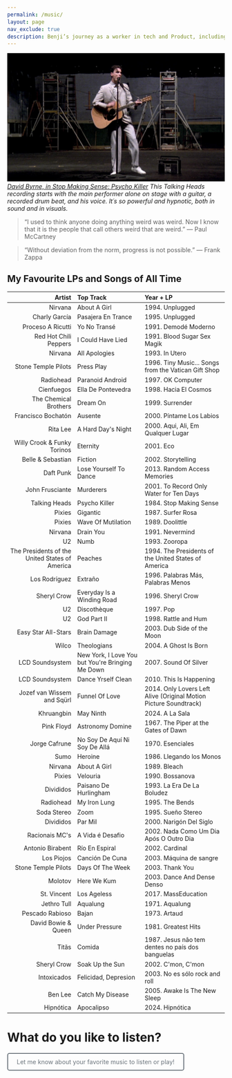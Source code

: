 ```yaml
---
permalink: /music/
layout: page
nav_exclude: true
description: Benji’s journey as a worker in tech and Product, including career goals, interests, networking, small blogging, playing bass and music with his band Sinapsys, and book recommendations. Includes Benji’s profile as a Sociologist, Anthropologist, Ethnographer, urban researcher, and general interest in UX, data, culture and strategy. Also likes NSA, for Never Search Alone method, book and community, as well as now pages. This site is all about sharing my interests and connecting with others. I´m into tech, product, user experience, wellness, social impact and media publishing, music and books. I´m also interested in crypto, urbanism, ethnography, art, and vermicomposting. What are you into?
---
```


<!-- Google tag (gtag.js) -->
<script async src="https://www.googletagmanager.com/gtag/js?id=G-7Z9R6XC60Z"></script>
<script>
  window.dataLayer = window.dataLayer || [];
  function gtag(){dataLayer.push(arguments);}
  gtag('js', new Date());

  gtag('config', 'G-7Z9R6XC60Z');
</script>

[![David Byrne, in Stop Making Sense: Psycho Killer](/assets/images/DavidByrne.png)](https://youtu.be/wke3tdWrd3k?t=15)
*[David Byrne, in Stop Making Sense: Psycho Killer](https://youtu.be/wke3tdWrd3k?t=15) This Talking Heads recording starts with the main performer alone on stage with a guitar, a recorded drum beat, and his voice. It´s so powerful and hypnotic, both in sound and in visuals.*

> “I used to think anyone doing anything weird was weird. Now I know that it is the people that call others weird that are weird.”
> ― Paul McCartney

<!--
“I used to think anyone doing anything weird was weird. Now I know that it is the people that call others weird that are weird.”
― Paul McCartney

“We are the music makers, and we are the dreamers of dreams.”
― Arthur William Edgar O'Shaughnessy, Poems of Arthur O'Shaughnessy
-->

> “Without deviation from the norm, progress is not possible.” ― Frank Zappa

<!--
> <div style="text-align: right;">
> 
“Without deviation from the norm, progress is not possible.”
<br/>
> 
― Frank Zappa
> </div>

> <div style="text-align: right;">
> 
"Never lose the groove in order to find a note." 
<br/>
> 
— Victor Wooten   
> </div>

> <div style="text-align: right;">
> 
"Creativity is Not a Scarce Commodity."
<br/>
> 
— Howard Becker
> </div>
https://howardsbecker.com/articles/creativity.html 
-->


## My Favourite LPs and Songs of All Time

<!--
| Year | LP | Band | Hot Track | LP Personal Relevance |
| :--- | :-: | :-: | :-------: | --------------------: |
| 1994 | Unplugged | Nirvana | About A Girl | 1. Essential |
| 1995 | Unplugged | Charly García | Pasajera En Trance | 1. Essential |
| 1991 | Demodé Moderno | Proceso A Ricutti | Yo No Transé | 2. Very High |
| 1991 | Blood Sugar Sex Magik | Red Hot Chili Peppers | I Could Have Lied | 2. Very High |
| 1993 | In Utero | Nirvana | All Apologies | 2. Very High |
| 1996 | Tiny Music... Songs from the Vatican Gift Shop | Stone Temple Pilots | Press Play | 2. Very High |
| 1997 | OK Computer  | Radiohead | Paranoid Android | 2. Very High |
| 1998 | Hacia El Cosmos | Cienfuegos | Ella De Pontevedra | 2. Very High |
| 1999 | Surrender | The Chemical Brothers | Dream On | 2. Very High |
| 2000 | Píntame Los Labios | Francisco Bochatón | Ausente | 2. Very High |
| 2000 | Aqui,  Ali,  Em Qualquer Lugar | Rita Lee | A Hard Day's Night | 2. Very High |
| 2001 | Eco | Willy Crook & Funky Torinos | Eternity | 2. Very High |
| 2002 | Storytelling | Belle & Sebastian | Fiction | 2. Very High |
| 2013 | Random Access Memories | Daft Punk | Lose Yourself To Dance | 2. Very High |
| 2001 | To Record Only Water for Ten Days  | John Frusciante | Murderers | 2. Very High |
| 1984 | Stop Making Sense | Talking Heads | Psycho Killer | 3. High |
| 1987 | Surfer Rosa | Pixies | Gigantic | 3. High |
| 1989 | Doolittle | Pixies | Wave Of Mutilation | 3. High |
| 1991 | Nevermind | Nirvana | Drain You | 3. High |
| 1993 | Zooropa | U2 | Numb | 3. High |
| 1994 | The Presidents of the United States of America | The Presidents of the United States of America | Peaches | 3. High |
| 1996 | Palabras Más, Palabras Menos | Los Rodríguez | Extraño | 3. High |
| 1996 | Sheryl Crow | Sheryl Crow | Everyday Is a Winding Road | 3. High |
| 1997 | Pop | U2 | Discothèque | 3. High |
| 1998 | Rattle and Hum | U2 | God Part II | 3. High |
| 2003 | Dub Side of the Moon | Easy Star All-Stars | Brain Damage | 3. High |
| 2004 | A Ghost Is Born | Wilco | Theologians | 3. High |
| 2007 | Sound Of Silver | LCD Soundsystem | New York,  I Love You but You're Bringing Me Down | 3. High |
| 2010 | This Is Happening | LCD Soundsystem | Dance Yrself Clean | 3. High |
| 2014 | Only Lovers Left Alive (Original Motion Picture Soundtrack) | Jozef van Wissem and Sqürl | Funnel Of Love | 3. High |
| 2024 | A La Sala | Khruangbin | May Ninth | 3. High |
| 1967 | The Piper at the Gates of Dawn | Pink Floyd | Astronomy Domine | 4. Medium |
| 1970 | Esenciales | Jorge Cafrune | No Soy De Aquí Ni Soy De Allá | 4. Medium |
| 1986 | Llegando los Monos | Sumo | Heroine | 4. Medium |
| 1989 | Bleach | Nirvana | About A Girl | 4. Medium |
| 1990 | Bossanova | Pixies | Velouria | 4. Medium |
| 1993 | La Era De La Boludez | Divididos | Paisano De Hurlingham | 4. Medium |
| 1995 | The Bends  | Radiohead | My Iron Lung | 4. Medium |
| 1995 | Sueño Stereo | Soda Stereo | Zoom | 4. Medium |
| 2000 | Narigón Del Siglo | Divididos | Par Mil | 4. Medium |
| 2002 | Nada Como Um Dia Após O Outro Dia | Racionais MC's | A Vida é Desafio | 4. Medium |
| 2002 | Cardinal | Antonio Birabent | Río En Espiral | 4. Medium |
| 2003 | Máquina de sangre  | Los Piojos | Canción De Cuna | 4. Medium |
| 2003 | Thank You | Stone Temple Pilots | Days Of The Week | 4. Medium |
| 2003 | Dance And Dense Denso | Molotov | Here We Kum | 4. Medium |
| 2017 | MassEducation | St. Vincent | Los Ageless | 4. Medium |
| 1971 | Aqualung | Jethro Tull | Aqualung | 4. Medium |
| 1973 | Artaud | Pescado Rabioso | Bajan | 5. Needs more listening |
| 1981 | Greatest Hits | David Bowie & Queen | Under Pressure | 5. Needs more listening |
| 1987 | Jesus não tem dentes no país dos banguelas | Titãs | Comida | 5. Needs more listening |
| 2002 | C'mon,  C'mon | Sheryl Crow | Soak Up the Sun | 5. Needs more listening |
| 2003 | No es sólo rock and roll | Intoxicados | Felicidad,  Depresion | 5. Needs more listening |
| 2005 | Awake Is The New Sleep | Ben Lee | Catch My Disease | 5. Needs more listening |
| 2024 | Hipnótica | Hipnótica | Apocalipso | 5. Needs more listening |
-->



| Artist | Top Track | Year + LP  | 
| -----: | :-------- | :--------- | 
| Nirvana | About A Girl |1994. Unplugged | 
| Charly García | Pasajera En Trance |1995. Unplugged | 
| Proceso A Ricutti | Yo No Transé |1991. Demodé Moderno | 
| Red Hot Chili Peppers | I Could Have Lied |1991. Blood Sugar Sex Magik | 
| Nirvana | All Apologies |1993. In Utero | 
| Stone Temple Pilots | Press Play |1996. Tiny Music... Songs from the Vatican Gift Shop | 
| Radiohead | Paranoid Android |1997. OK Computer  | 
| Cienfuegos | Ella De Pontevedra |1998. Hacia El Cosmos | 
| The Chemical Brothers | Dream On |1999. Surrender | 
| Francisco Bochatón | Ausente |2000. Píntame Los Labios | 
| Rita Lee | A Hard Day's Night |2000. Aqui,  Ali,  Em Qualquer Lugar | 
| Willy Crook & Funky Torinos | Eternity |2001. Eco | 
| Belle & Sebastian | Fiction |2002. Storytelling | 
| Daft Punk | Lose Yourself To Dance |2013. Random Access Memories | 
| John Frusciante | Murderers |2001. To Record Only Water for Ten Days  | 
| Talking Heads | Psycho Killer |1984. Stop Making Sense | 
| Pixies | Gigantic |1987. Surfer Rosa | 
| Pixies | Wave Of Mutilation |1989. Doolittle | 
| Nirvana | Drain You |1991. Nevermind | 
| U2 | Numb |1993. Zooropa | 
| The Presidents of the United States of America | Peaches |1994. The Presidents of the United States of America | 
| Los Rodríguez | Extraño |1996. Palabras Más, Palabras Menos | 
| Sheryl Crow | Everyday Is a Winding Road |1996. Sheryl Crow | 
| U2 | Discothèque |1997. Pop | 
| U2 | God Part II |1998. Rattle and Hum | 
| Easy Star All-Stars | Brain Damage |2003. Dub Side of the Moon | 
| Wilco | Theologians |2004. A Ghost Is Born | 
| LCD Soundsystem | New York,  I Love You but You're Bringing Me Down |2007. Sound Of Silver | 
| LCD Soundsystem | Dance Yrself Clean |2010. This Is Happening | 
| Jozef van Wissem and Sqürl | Funnel Of Love |2014. Only Lovers Left Alive (Original Motion Picture Soundtrack) | 
| Khruangbin | May Ninth |2024. A La Sala | 
| Pink Floyd | Astronomy Domine |1967. The Piper at the Gates of Dawn | 
| Jorge Cafrune | No Soy De Aquí Ni Soy De Allá |1970. Esenciales | 
| Sumo | Heroine |1986. Llegando los Monos | 
| Nirvana | About A Girl |1989. Bleach | 
| Pixies | Velouria |1990. Bossanova | 
| Divididos | Paisano De Hurlingham |1993. La Era De La Boludez | 
| Radiohead | My Iron Lung |1995. The Bends  | 
| Soda Stereo | Zoom |1995. Sueño Stereo | 
| Divididos | Par Mil |2000. Narigón Del Siglo | 
| Racionais MC's | A Vida é Desafio |2002. Nada Como Um Dia Após O Outro Dia | 
| Antonio Birabent | Río En Espiral |2002. Cardinal | 
| Los Piojos | Canción De Cuna |2003. Máquina de sangre  | 
| Stone Temple Pilots | Days Of The Week |2003. Thank You | 
| Molotov | Here We Kum |2003. Dance And Dense Denso | 
| St. Vincent | Los Ageless |2017. MassEducation | 
| Jethro Tull | Aqualung |1971. Aqualung | 
| Pescado Rabioso | Bajan |1973. Artaud | 
| David Bowie & Queen | Under Pressure |1981. Greatest Hits | 
| Titãs | Comida |1987. Jesus não tem dentes no país dos banguelas | 
| Sheryl Crow | Soak Up the Sun |2002. C'mon,  C'mon | 
| Intoxicados | Felicidad,  Depresion |2003. No es sólo rock and roll | 
| Ben Lee | Catch My Disease |2005. Awake Is The New Sleep | 
| Hipnótica | Apocalipso |2024. Hipnótica | 


# What do you like to listen?

<a href="/about/" style="display: inline-block; padding: 10px 20px; border: 2px solid #6c757d; color: #6c757d; text-decoration: none; border-radius: 5px; background-color: transparent;" onmouseover="this.style.backgroundColor='#6c757d'; this.style.color='white';" onmouseout="this.style.backgroundColor='transparent'; this.style.color='#6c757d';">Let me know about your favorite music to listen or play!</a>

